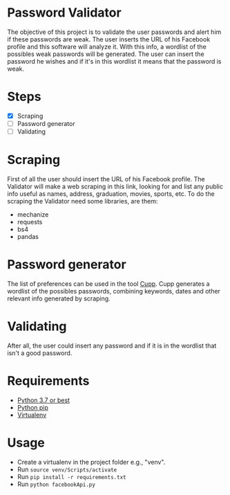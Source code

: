 # Password Validator

The objective of this project is to validate the user passwords and alert him if these passwords are weak. The user inserts the URL of his Facebook profile and this software will analyze it. With this info, a wordlist of the possibles weak passwords will be generated. The user can insert the password he wishes and if it's in this wordlist it means that the password is weak.

# Steps

- [x] Scraping
- [ ] Password generator
- [ ] Validating

# Scraping

First of all the user should insert the URL of his Facebook profile. The Validator will make a web scraping in this link, looking for and list any public info useful as names, address, graduation, movies, sports, etc. To do the scraping the Validator need some libraries, are them:

* mechanize
* requests
* bs4
* pandas

# Password generator

The list of preferences can be used in the tool [Cupp](https://github.com/Mebus/cupp). Cupp generates a wordlist of the possibles passwords, combining keywords, dates and other relevant info generated by scraping. 

# Validating

After all, the user could insert any password and if it is in the wordlist that isn't a good password.

# Requirements

 * [Python 3.7 or best](https://www.python.org/downloads/)
 * [Python pip](https://pip.pypa.io/en/stable/installing/)
 * [Virtualenv](https://virtualenv.pypa.io/en/latest/)

# Usage

 * Create a virtualenv in the project folder e.g., "venv".
 * Run `source venv/Scripts/activate`
 * Run `pip install -r requirements.txt`
 * Run `python facebookApi.py`

